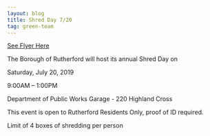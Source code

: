 ```yaml
---
layout: blog
title: Shred Day 7/20
tag: green-team
---
```


[See Flyer Here](https://storage.googleapis.com/static.rutherford-nj.com/public-works/Posts/shred%20day%202019.pdf)

The Borough of Rutherford will host its annual Shred Day on 

Saturday, July 20, 2019

9:00AM – 1:00PM

Department of Public Works Garage - 220 Highland Cross

This event is open to Rutherford Residents Only, proof of ID required.

Limit of 4 boxes of shredding per person
